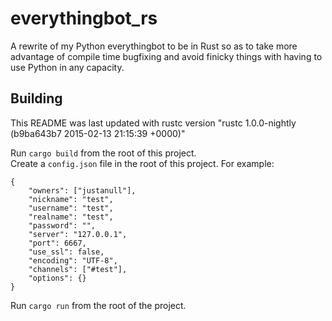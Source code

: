 # everythingbot_rs

A rewrite of my Python everythingbot to be in Rust so as to take more advantage of compile time bugfixing and avoid finicky things with having to use Python in any capacity.

## Building

This README was last updated with rustc version "rustc 1.0.0-nightly (b9ba643b7 2015-02-13 21:15:39 +0000)"  

Run `cargo build` from the root of this project.  
Create a `config.json` file in the root of this project. For example:

    {
        "owners": ["justanull"],
        "nickname": "test",
        "username": "test",
        "realname": "test",
        "password": "",
        "server": "127.0.0.1",
        "port": 6667,
        "use_ssl": false,
        "encoding": "UTF-8",
        "channels": ["#test"],
        "options": {}
    }

Run `cargo run` from the root of the project.